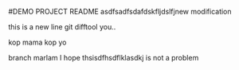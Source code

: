 #DEMO PROJECT README
asdfsadfsdafdskfljdslfjnew modification

this is a new line git difftool you..

kop mama kop yo

branch marlam
I hope thsisdfhsdflklasdkj is not a problem